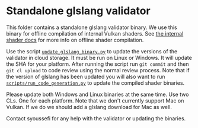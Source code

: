 # Standalone glslang validator

This folder contains a standalone glslang validator binary. We use this binary
for offline compilation of internal Vulkan shaders. See [the internal shader
docs](../../src/libANGLE/renderer/vulkan/shaders/README.md) for more info on
offline shader compilation.

Use the script [`update_glslang_binary.py`](update_glslang_binary.py) to update
the versions of the validator in cloud storage. It must be run on Linux or
Windows. It will update the SHA for your platform. After running the script run
`git commit` and then `git cl upload` to code review using the normal review
process. Note that if the version of glslang has been updated you will also want
to run [`scripts/run_code_generation.py`](../../scripts/run_code_generation.py)
to update the compiled shader binaries.

Please update both Windows and Linux binaries at the same time. Use two CLs. One
for each platform. Note that we don't currently support Mac on Vulkan. If we do
we should add a glslang download for Mac as well.

Contact syoussefi for any help with the validator or updating the binaries.
